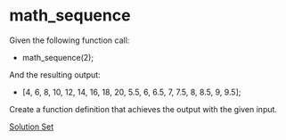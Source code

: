 # math_sequence

Given the following function call:
- math_sequence(2);

And the resulting output:
- [4, 6, 8, 10, 12, 14, 16, 18, 20, 5.5, 6, 6.5, 7, 7.5, 8, 8.5, 9, 9.5];

Create a function definition that achieves the output with the given input. 

<a href="https://jsbin.com/xinoro/edit?html,js,console,output" target="_blank">Solution Set</a>


